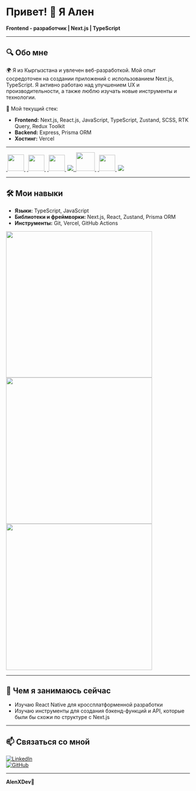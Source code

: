 # Привет! 👋 Я Ален

**Frontend - разработчик | Next.js | TypeScript**

---

## 🔍 Обо мне

🌍 Я из Кыргызстана и увлечен веб-разработкой. Мой опыт сосредоточен на создании приложений с использованием Next.js, TypeScript. Я активно работаю над улучшением UX и производительности, а также люблю изучать новые инструменты и технологии.

🚀 Мой текущий стек:
- **Frontend:** Next.js, React.js, JavaScript, TypeScript, Zustand, SCSS, RTK Query, Redux Toolkit
- **Backend:** Express, Prisma ORM
- **Хостинг:** Vercel

---

<p align="left">
    <a href="https://nextjs.org/" target="_blank">&nbsp<img  width="45px" src="https://i.ibb.co/0ymcg1H/259-oooo-plus-removebg-preview.png"/>&nbsp</a>
    <a href="https://www.typescriptlang.org/" target="_blank">&nbsp<img width="44px" src="https://i.ibb.co/myc6m6B/ica-FVm-C2-2x.jpg"/>&nbsp</a>
    <a href="https://developer.mozilla.org/en-US/docs/Web/JavaScript" target="_blank">&nbsp<img width="44px" src="https://img.icons8.com/color/48/000000/javascript--v1.png"/>&nbsp</a>
    <a href="https://reactjs.org/" target="_blank"> <img src="https://img.icons8.com/color/48/000000/react-native.png"/> </a>
    <a href="https://sass-lang.com/" target="_blank">&nbsp<img width="51px" src="https://i.ibb.co/Z6kGf6Z/3.png"/>&nbsp</a> 
    <a href="https://code.visualstudio.com/" target="_blank">&nbsp<img  width="44px"src="https://i.ibb.co/z65rXyV/vs-code.png"/>&nbsp</a>
    <a href="https://git-scm.com/" target="_blank"> <img src="https://img.icons8.com/color/48/000000/git.png"/> </a>
</p>

---

## 🛠️ Мои навыки

- **Языки:** TypeScript, JavaScript
- **Библиотеки и фреймворки:** Next.js, React, Zustand, Prisma ORM
- **Инструменты:** Git, Vercel, GitHub Actions

<img width=400 src='https://github-readme-stats.vercel.app/api?username=devAlen01&theme=vue-dark&show_icons=true&hide_border=true&count_private=true' />
<img width=400 src='https://github-readme-streak-stats.herokuapp.com/?user=devAlen01&theme=vue-dark&hide_border=true' />
<img width=400 src='https://github-readme-stats.vercel.app/api/top-langs/?username=devAlen01&theme=vue-dark&show_icons=true&hide_border=true&layout=compact' />

---

## 🌱 Чем я занимаюсь сейчас

- Изучаю React Native для кроссплатформенной разработки
- Изучаю инструменты для создания бэкенд-функций и API, которые были бы схожи по структуре с Next.js

---

## 📫 Связаться со мной

[![LinkedIn](https://img.shields.io/badge/LinkedIn-профиль-blue?style=for-the-badge&logo=linkedin)](https://linkedin.com/in/ваш-профиль)  
[![GitHub](https://img.shields.io/badge/GitHub-https://devAlen01-black?style=for-the-badge&logo=github)](https://github.com/devAlen01)

---

**AlenXDev💯**
